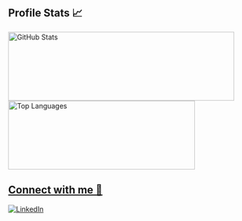 ## Profile Stats 📈
<div>
  <a href="https://github.com/natalialoyo">
  <img height="140em" width="460em" alt="GitHub Stats" src="https://github-readme-stats.vercel.app/api?username=natalialoyo&hide_title=true&hide=prs&show_icons=true&bg_color=000&border_color=e5ad92&icon_color=e5ad92&text_color=f5f5f5&theme=dark"/>
  <img height="140em" width="380em" alt="Top Languages" src="https://github-readme-stats.vercel.app/api/top-langs/?username=natalialoyo&layout=compact&bg_color=000&border_color=e5ad92&text_color=f5f5f5&theme=dark"/>
</div>

## Connect with me 📲
[![LinkedIn](https://img.shields.io/badge/-LinkedIn-000?style=for-the-badge&logo=linkedin&logoColor=e5ad92&color:f5f5f5)](https://www.linkedin.com/in/nat%C3%A1lialoyo/)


<!--
**natalialoyo/natalialoyo** is a ✨ _special_ ✨ repository because its `README.md` (this file) appears on your GitHub profile.

Here are some ideas to get you started:

- 🔭 I’m currently working on ...
- 🌱 I’m currently learning ...
- 👯 I’m looking to collaborate on ...
- 🤔 I’m looking for help with ...
- 💬 Ask me about ...
- 📫 How to reach me: ...
- 😄 Pronouns: ...
- ⚡ Fun fact: ...
-->
